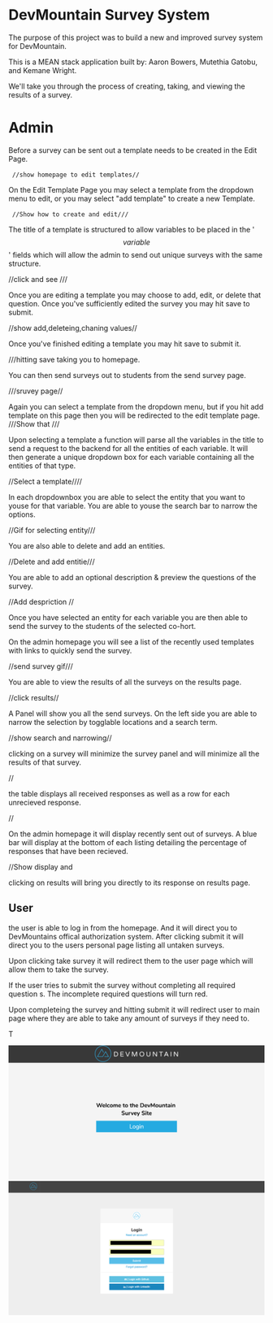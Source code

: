 # DevMountain Survey System

The purpose of this project was to build a new and improved survey system for DevMountain.

This is a MEAN stack application built by: Aaron Bowers, Mutethia Gatobu, and Kemane Wright.

We'll take you through the process of creating, taking, and viewing the results of a survey.

# Admin

Before a survey can be sent out a template needs to be created in the Edit Page.

     //show homepage to edit templates//

On the Edit Template Page you may select a template from the dropdown menu to edit, or you may select "add template" to create a new Template.

     //Show how to create and edit///
     
The title of a template is structured to allow variables to be placed in the '$$ variable $$' fields which will allow the admin to send out unique surveys with the same structure.

//click and see ///

Once you are editing a template you may choose to add, edit, or delete that question. Once you've sufficiently edited the survey you may hit save to submit.

//show add,deleteing,chaning values//

Once you've finished editing a template you may hit save to submit it.

///hitting save taking you to homepage.

You can then send surveys out to students from the send survey page.

///sruvey page//

Again you can select a template from the dropdown menu, but if you hit add template on this page then you will be redirected to the edit template page.
///Show that ///

Upon selecting a template a function will parse all the variables in the title to send a request to the backend for all the entities of each variable. It will then generate a unique dropdown box for each variable containing all the entities of that type.

//Select a template////

In each dropdownbox you are able to select the entity that you want to youse for that variable. You are  able to youse the search bar to narrow the options.

//Gif for selecting entity///

You are also able to delete and add an entities.

//Delete and add entitie///

You are able to add an optional description & preview the questions of the survey.

//Add despriction //

Once you have selected an entity for each variable you are then able to send the survey to the students of the selected co-hort.

On the admin homepage you will see a list of the recently used templates with links to quickly send the survey.

//send survey gif///

You are able to view the results of all the surveys on the results page.

//click results//

A Panel will show you all the send surveys. On the left side you are able to narrow the selection by togglable locations and a search term.

//show search and narrowing//

clicking on a survey will minimize the survey panel and will minimize all the results of that survey.

//

the table displays all received responses as well as a row for each unrecieved response.

//


On the admin homepage it will display recently sent out of surveys. A blue bar will display at the bottom of each listing detailing the percentage of responses that have been recieved.

//Show display and

clicking on results will bring you directly to its response on results page.



## User
the user is able to log in from the homepage. And it will direct you to DevMountains offical authorization system. After clicking submit it will direct you to the users personal page listing all untaken surveys.

Upon clicking take survey it will redirect them to the user page which will allow them to take the survey.

If the user tries to submit the survey without completing all required question s. The incomplete required questions will turn red.

Upon completeing the survey and hitting submit it will redirect user to main page where they are able to take any amount of surveys if they need to.

T


![Login](/Readme_Screenshots/login1.png?raw=true)
![Login](/Readme_Screenshots/login2.png?raw=true)
